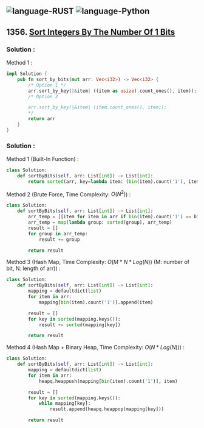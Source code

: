 ![language-RUST](https://img.shields.io/badge/%20-RUST-8d4004?style=for-the-badge&logo=RUST)
![language-Python](https://img.shields.io/badge/%20-Python-ffd43b?style=for-the-badge&logo=PYTHON)
---

## 1356. [Sort Integers By The Number Of 1 Bits](https://leetcode.com/problems/sort-integers-by-the-number-of-1-bits)

### Solution :

Method 1 :
```rust
impl Solution {
    pub fn sort_by_bits(mut arr: Vec<i32>) -> Vec<i32> {
        /* Option 1 */
        arr.sort_by_key(|&item| ((item as usize).count_ones(), item));
        /* Option 2

        arr.sort_by_key(|&item| (item.count_ones(), item));
        */
        return arr
    }
}
```

### Solution :

Method 1 (Built-In Function) :
```python
class Solution:
    def sortByBits(self, arr: List[int]) -> List[int]:
        return sorted(arr, key=lambda item: (bin(item).count('1'), item))
```

Method 2 (Brute Force, Time Complexity: $O(N^2)$) :
```python
class Solution:
    def sortByBits(self, arr: List[int]) -> List[int]:
        arr_temp = [[item for item in arr if bin(item).count('1') == bit] for bit in range(15)]
        arr_temp = map(lambda group: sorted(group), arr_temp)
        result = []
        for group in arr_temp:
            result += group

        return result
```

Method 3 (Hash Map, Time Complexity: $O(M*N*Log(N))$ (M: number of bit, N: length of arr)) :
```python
class Solution:
    def sortByBits(self, arr: List[int]) -> List[int]:
        mapping = defaultdict(list)
        for item in arr:
            mapping[bin(item).count('1')].append(item)

        result = []
        for key in sorted(mapping.keys()):
            result += sorted(mapping[key])

        return result
```

Method 4 (Hash Map + Binary Heap, Time Complexity: $O(N*Log(N))$) :
```python
class Solution:
    def sortByBits(self, arr: List[int]) -> List[int]:
        mapping = defaultdict(list)
        for item in arr:
            heapq.heappush(mapping[bin(item).count('1')], item)

        result = []
        for key in sorted(mapping.keys()):
            while mapping[key]:
                result.append(heapq.heappop(mapping[key]))

        return result
```
